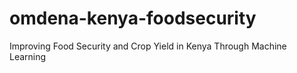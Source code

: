 # omdena-kenya-foodsecurity
Improving Food Security and Crop Yield in Kenya Through Machine Learning
